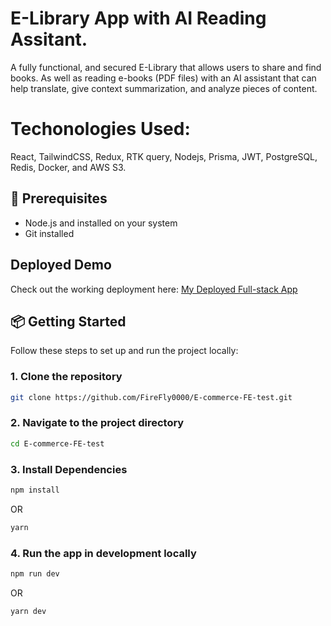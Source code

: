 # E-Library App with AI Reading Assitant.
A fully functional, and secured E-Library that allows users to share and find books. As well as reading e-books (PDF files) with an AI assistant that can help translate, give context summarization, and analyze pieces of content. 

# Techonologies Used: 
React, TailwindCSS, Redux, RTK query, Nodejs, Prisma, JWT, PostgreSQL, Redis, Docker, and AWS S3.

## 🚀 Prerequisites
- Node.js and  installed on your system
- Git installed

## Deployed Demo
Check out the working deployment here: [My Deployed Full-stack App](https://e-library-dashboard-fe-deployed.vercel.app/)

## 📦 Getting Started
Follow these steps to set up and run the project locally:

### 1. Clone the repository

```bash
git clone https://github.com/FireFly0000/E-commerce-FE-test.git
```

### 2. Navigate to the project directory

```bash
cd E-commerce-FE-test
```

### 3. Install Dependencies

```bash
npm install
```
OR
```bash
yarn
```

### 4. Run the app in development locally

```bash
npm run dev
```
OR
```
yarn dev
```


